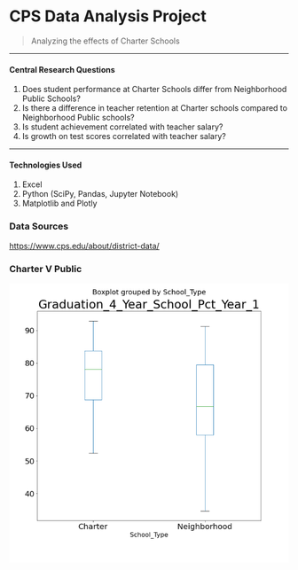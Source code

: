 # CPS Data Analysis Project

>Analyzing the effects of Charter Schools

---

#### Central Research Questions
1. Does student performance at Charter Schools differ from Neighborhood Public Schools?
2. Is there a difference in teacher retention at Charter schools compared to Neighborhood Public schools?
3. Is student achievement correlated with teacher salary?
4. Is growth on test scores correlated with teacher salary?

---

#### Technologies Used
1. Excel
2. Python (SciPy, Pandas, Jupyter Notebook)
3. Matplotlib and Plotly

### Data Sources
https://www.cps.edu/about/district-data/

### Charter V Public
![alt text](https://github.com/RiverJAM/CPS_Data_Analysis/blob/main/output_data/Grad41vST.png "figure 1")
